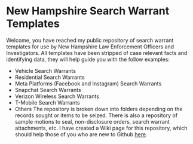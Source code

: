 # New Hampshire Search Warrant Templates
Welcome, you have reached my public repository of search warrant templates for use by New Hampshire Law Enforcement Officers and Investigators. All templates have been stripped of case relevant facts and identifying data, they will help guide you with the follow examples:
- Vehicle Search Warrants
- Residential Search Warrants
- Meta Platforms (Facebook and Instagram) Search Warrants
- Snapchat Search Warrants
- Verizon Wireless Search Warrants
- T-Mobile Search Warrants
- Others
The repository is broken down into folders depending on the records sought or items to be seized.  There is also a repository of sample motions to seal, non-disclosure orders, search warrant attachments, etc.  I have created a Wiki page for this repository, which should help those of you who are new to Github [here](https://github.com/iotdetective/nhsw-templates/wiki).
